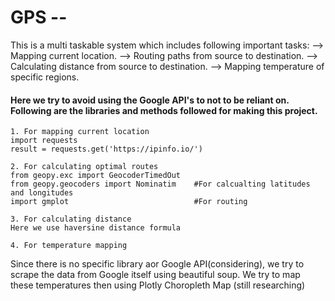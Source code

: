 # GPS --
This is a multi taskable system which includes following important tasks:
    --> Mapping current location.
    --> Routing paths from source to destination.
    --> Calculating distance from source to destination.
    --> Mapping temperature of specific regions.


#### Here we try to avoid using the Google API's to not to be reliant on. Following are the libraries and methods followed for making this project.
    1. For mapping current location
    import requests
    result = requests.get('https://ipinfo.io/')

    2. For calculating optimal routes
    from geopy.exc import GeocoderTimedOut 
    from geopy.geocoders import Nominatim    #For calcualting latitudes and longitudes
    import gmplot                            #For routing

    3. For calculating distance
    Here we use haversine distance formula

    4. For temperature mapping
Since there is no specific library aor Google API(considering), we try to scrape the data from Google itself using beautiful soup.
We try to map these temperatures then using Plotly Choropleth Map (still researching)
